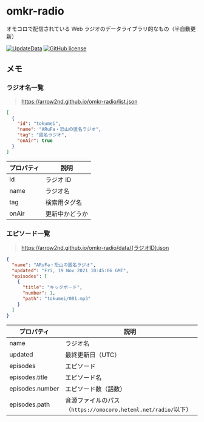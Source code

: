 # omkr-radio

オモコロで配信されている Web ラジオのデータライブラリ的なもの（半自動更新）

[![UpdateData](https://github.com/arrow2nd/omkr-radio/actions/workflows/updateData.yaml/badge.svg)](https://github.com/arrow2nd/omkr-radio/actions/workflows/updateData.yaml)
[![GitHub license](https://img.shields.io/github/license/arrow2nd/omkr-radio)](https://github.com/arrow2nd/omkr-radio/blob/main/LICENSE)

## メモ

### ラジオ名一覧

> https://arrow2nd.github.io/omkr-radio/list.json

```json
[
  {
    "id": "tokumei",
    "name": "ARuFa・恐山の匿名ラジオ",
    "tag": "匿名ラジオ",
    "onAir": true
  }
]
```

| プロパティ | 説明           |
| ---------- | -------------- |
| id         | ラジオ ID      |
| name       | ラジオ名       |
| tag        | 検索用タグ名   |
| onAir      | 更新中かどうか |

### エピソード一覧

> https://arrow2nd.github.io/omkr-radio/data/{ラジオID}.json

```json
{
  "name": "ARuFa・恐山の匿名ラジオ",
  "updated": "Fri, 19 Nov 2021 10:45:06 GMT",
  "episodes": [
    {
      "title": "キックボード",
      "number": 1,
      "path": "tokumei/001.mp3"
    }
  ]
}
```

| プロパティ      | 説明                                                          |
| --------------- | ------------------------------------------------------------- |
| name            | ラジオ名                                                      |
| updated         | 最終更新日（UTC）                                             |
| episodes        | エピソード                                                    |
| episodes.title  | エピソード名                                                  |
| episodes.number | エピソード数（話数）                                          |
| episodes.path   | 音源ファイルのパス（`https://omocoro.heteml.net/radio/`以下） |
